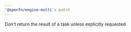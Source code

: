 ```yaml
---
'@openfn/engine-multi': patch
---
```


Don't return the result of a task unless explicitly requested

